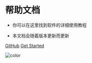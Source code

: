


# 帮助文档

- 你可以在这里找到软件的详细使用教程

- 本文档会随着版本更新而更新

[GitHub](https://github.com/Tripoccca/ecs_docs)
[Get Started](/ecs/quickstart.md)


![color](#f0f0f0)
